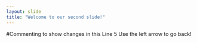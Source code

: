 ```yaml
---
layout: slide
title: "Welcome to our second slide!"
---
```

#Commenting to show changes in this Line 5 
Use the left arrow to go back!
